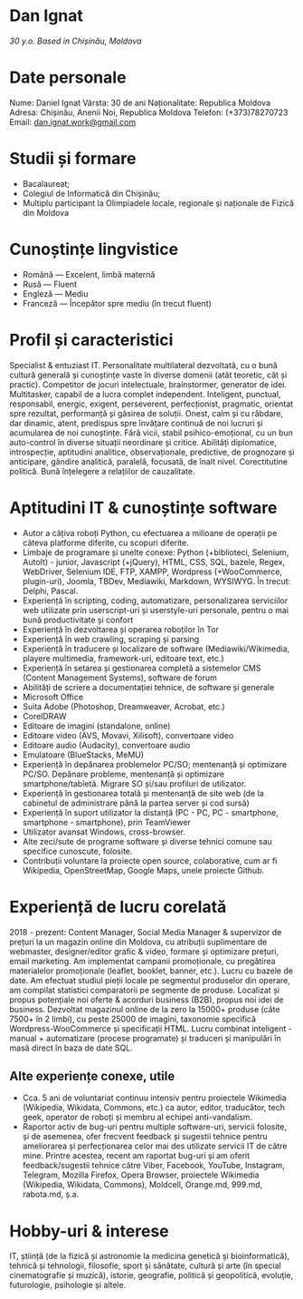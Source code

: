 Dan Ignat
================
*30 y.o. Based in Chișinău, Moldova*

# Date personale
Nume: Daniel Ignat
Vârsta: 30 de ani
Naționalitate: Republica Moldova 
Adresa: Chișinău, Anenii Noi, Republica Moldova
Telefon: (+373)78270723
Email: dan.ignat.work@gmail.com

# Studii și formare
- Bacalaureat;
- Colegiul de Informatică din Chișinău;
- Multiplu participant la Olimpiadele locale, regionale și naționale de Fizică din Moldova

# Cunoștințe lingvistice
- Română — Excelent, limbă maternă
- Rusă — Fluent
- Engleză — Mediu
- Franceză — Începător spre mediu (în trecut fluent)

# Profil și caracteristici
Specialist & entuziast IT. Personalitate multilateral dezvoltată, cu o bună cultură generală și cunoștințe vaste în diverse domenii (atât teoretic, cât și practic). Competitor de jocuri intelectuale, brainstormer, generator de idei. Multitasker, capabil de a lucra complet independent. 
Inteligent, punctual, responsabil, energic, exigent, perseverent, perfecționist, pragmatic, orientat spre rezultat, performanță și găsirea de soluții. Onest, calm și cu răbdare, dar dinamic, atent, predispus spre învățare continuă de noi lucruri și acumularea de noi cunoștințe. Fără vicii, stabil psihico-emoțional, cu un bun auto-control în diverse situații neordinare și critice. 
Abilități diplomatice, introspecție, aptitudini analitice, observaționale, predictive, de prognozare și anticipare, gândire analitică, paralelă, focusată, de înalt nivel. Corectitutine politică. Bună înțelegere a relațiilor de cauzalitate.

# Aptitudini IT &amp; cunoștințe software
-  Autor a câțiva roboți Python, cu efectuarea a milioane de operații pe câteva platforme diferite, cu scopuri diferite.
-  Limbaje de programare și unelte conexe: Python (+biblioteci, Selenium, AutoIt) - junior, Javascript (+jQuery), HTML, CSS, SQL, bazele, Regex, WebDriver, Selenium IDE, FTP, XAMPP, Wordpress (+WooCommerce, plugin-uri), Joomla, TBDev, Mediawiki, Markdown, WYSIWYG. În trecut: Delphi, Pascal. 
-  Experiență în scripting, coding, automatizare, personalizarea serviciilor web utilizate prin userscript-uri și userstyle-uri personale, pentru o mai bună productivitate și confort
-  Experiență în dezvoltarea și operarea roboților în Tor
-  Experiență în web crawling, scraping și parsing
-  Experiență în traducere și localizare de software (Mediawiki/Wikimedia, playere multimedia, framework-uri, editoare text, etc.)
-  Experiență în setarea și gestionarea completă a sistemelor CMS (Content Management Systems), software de forum
-  Abilități de scriere a documentației tehnice, de software și generale
-  Microsoft Office
-  Suita Adobe (Photoshop, Dreamweaver, Acrobat, etc.)
-  CorelDRAW
-  Editoare de imagini (standalone, online)
-  Editoare video (AVS, Movavi, Xilisoft), convertoare video
-  Editoare audio (Audacity), convertoare audio
-  Emulatoare (BlueStacks, MeMU) 
-  Experiență în depănarea problemelor PC/SO; mentenanță și optimizare PC/SO. Depănare probleme, mentenanță și optimizare smartphone/tabletă. Migrare SO și/sau profiluri de utilizator.
-  Experiență în gestionarea totală și  mentenanță de site web (de la cabinetul de administrare până la partea server și cod sursă)
-  Experiență în suport utilizator la distanță (PC - PC, PC - smartphone, smartphone - smartphone), prin TeamViewer
-  Utilizator avansat Windows, cross-browser. 
-  Alte zeci/sute de programe software și diverse tehnici comune sau specifice cunoscute, folosite. 
-  Contribuții voluntare la proiecte open source, colaborative, cum ar fi Wikipedia, OpenStreetMap, Google Maps, unele proiecte Github. 

# Experiență de lucru corelată
2018 - prezent: Content Manager, Social Media Manager & supervizor de prețuri la un magazin online din Moldova, cu  atribuții suplimentare de webmaster, designer/editor grafic & video, formare și optimizare prețuri, email marketing. Am implementat campanii promoționale, cu pregătirea materialelor promoționale (leaflet, booklet, banner, etc.). Lucru cu bazele de date. Am efectuat studiul pieții locale pe segmentul produselor din operare, am compilat statistici comparatorii pe segmente de produse. Localizat și propus potențiale noi oferte & acorduri business (B2B), propus noi idei de business.
Dezvoltat magazinul online de la zero la 15000+ produse (câte 7500+ în 2 limbi), cu peste 25000 de imagini, taxonomie specifică Wordpress-WooCommerce și specificații HTML. Lucru combinat inteligent - manual + automatizare (procese programate) și traduceri și manipulări în masă direct în baza de date SQL.

## Alte experiențe conexe, utile
-  Cca. 5 ani de voluntariat continuu intensiv pentru proiectele Wikimedia (Wikipedia, Wikidata, Commons, etc.) ca autor, editor, traducător, tech geek, operator de roboți și membru al echipei anti-vandalism. 
-  Raportor activ de bug-uri pentru multiple software-uri, servicii folosite, și de asemenea, ofer frecvent feedback și sugestii tehnice pentru ameliorarea și perfecționarea celor mai des utilizate servicii IT de către mine. Printre acestea, recent am raportat bug-uri și am oferit feedback/sugestii tehnice către Viber, Facebook, YouTube, Instagram, Telegram, Mozilla Firefox, Opera Browser, proiectele Wikimedia (Wikipedia, Wikidata, Commons), Moldcell, Orange.md, 999.md, rabota.md, ș.a. 

# Hobby-uri &amp; interese
IT, știință (de la fizică și astronomie la medicina genetică și bioinformatică), tehnică și tehnologii, filosofie, sport și sănătate, cultură și arte (în special cinematografie și muzică), istorie, geografie, politică și geopolitică, evoluție, futurologie, psihologie și altele.

